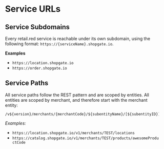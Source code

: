 # Service URLs

## Service Subdomains

Every retail.red service is reachable under its own subdomain, using the following format: `https://{serviceName}.shopgate.io`.

**Examples**

- `https://location.shopgate.io`
- `https://order.shopgate.io`

## Service Paths

All service paths follow the REST pattern and are scoped by entities.
All entities are scoped by merchant, and therefore start with the merchant entity:

```
/v${version}/merchants/{merchantCode}/${subentityName}/[${subentityID}]
```

_Examples:_

- `https://location.shopgate.io/v1/merchants/TEST/locations`
- `https://catalog.shopgate.io/v1/merchants/TEST/products/awesomeProductCode`
